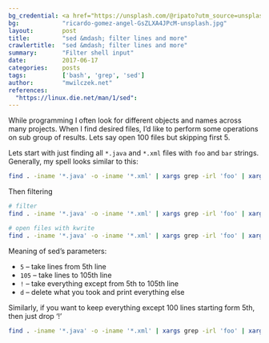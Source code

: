 ```yaml
---
bg_credential: <a href="https://unsplash.com/@ripato?utm_source=unsplash&utm_medium=referral&utm_content=creditCopyText" target="_blank">Ricardo Gomez Angel</a> on <a href="https://unsplash.com/?utm_source=unsplash&utm_medium=referral&utm_content=creditCopyText" target="_blank">Unsplash</a>
bg:            "ricardo-gomez-angel-GsZLXA4JPcM-unsplash.jpg"
layout:        post
title:         "sed &mdash; filter lines and more"
crawlertitle:  "sed &mdash; filter lines and more"
summary:       "Filter shell input"
date:          2017-06-17
categories:    posts
tags:          ['bash', 'grep', 'sed']
author:        "mwilczek.net"
references:
  "https://linux.die.net/man/1/sed":
---
```


While programming I often look for different objects and names across many projects.
When I find desired files, I’d like to perform some operations on sub group of results.
Lets say open 100 files but skipping first 5.

Lets start with just finding all `*.java` and `*.xml` files with `foo` and `bar` strings.
Generally, my spell looks similar to this:

```bash
find . -iname '*.java' -o -iname '*.xml' | xargs grep -irl 'foo' | xargs grep -irl 'bar'
```

Then filtering
```bash
# filter
find . -iname '*.java' -o -iname '*.xml' | xargs grep -irl 'foo' | xargs grep -irl 'bar' | sed '5,105!d'

# open files with kwrite
find . -iname '*.java' -o -iname '*.xml' | xargs grep -irl 'foo' | xargs grep -irl 'bar' | sed '5,105!d' | xargs kwrite
```

Meaning of sed’s parameters:
- `5` – take lines from 5th line
- `105` – take lines to 105th line
- `!` – take everything except from 5th to 105th line
- `d` – delete what you took and print everything else

Similarly, if you want to keep everything except 100 lines starting form 5th, then just drop ‘!’

```bash
find . -iname '*.java' -o -iname '*.xml' | xargs grep -irl 'foo' | xargs grep -irl 'bar' | sed '5,105d'
```
